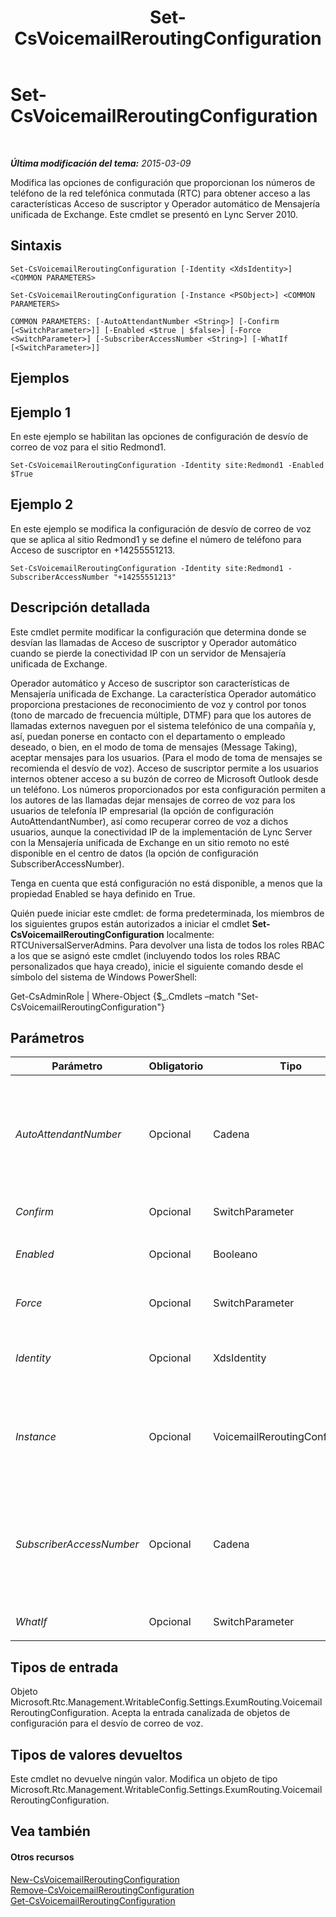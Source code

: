 ﻿---
title: Set-CsVoicemailReroutingConfiguration
TOCTitle: Set-CsVoicemailReroutingConfiguration
ms:assetid: c16a0d47-318b-46e4-991c-e4842403dbe3
ms:mtpsurl: https://technet.microsoft.com/es-es/library/Gg412948(v=OCS.15)
ms:contentKeyID: 48276553
ms.date: 01/07/2017
mtps_version: v=OCS.15
ms.translationtype: HT
---

# Set-CsVoicemailReroutingConfiguration

 

_**Última modificación del tema:** 2015-03-09_

Modifica las opciones de configuración que proporcionan los números de teléfono de la red telefónica conmutada (RTC) para obtener acceso a las características Acceso de suscriptor y Operador automático de Mensajería unificada de Exchange. Este cmdlet se presentó en Lync Server 2010.

## Sintaxis

    Set-CsVoicemailReroutingConfiguration [-Identity <XdsIdentity>] <COMMON PARAMETERS>

    Set-CsVoicemailReroutingConfiguration [-Instance <PSObject>] <COMMON PARAMETERS>

    COMMON PARAMETERS: [-AutoAttendantNumber <String>] [-Confirm [<SwitchParameter>]] [-Enabled <$true | $false>] [-Force <SwitchParameter>] [-SubscriberAccessNumber <String>] [-WhatIf [<SwitchParameter>]]

## Ejemplos

## Ejemplo 1

En este ejemplo se habilitan las opciones de configuración de desvío de correo de voz para el sitio Redmond1.

    Set-CsVoicemailReroutingConfiguration -Identity site:Redmond1 -Enabled $True

## Ejemplo 2

En este ejemplo se modifica la configuración de desvío de correo de voz que se aplica al sitio Redmond1 y se define el número de teléfono para Acceso de suscriptor en +14255551213.

    Set-CsVoicemailReroutingConfiguration -Identity site:Redmond1 -SubscriberAccessNumber "+14255551213"

## Descripción detallada

Este cmdlet permite modificar la configuración que determina donde se desvían las llamadas de Acceso de suscriptor y Operador automático cuando se pierde la conectividad IP con un servidor de Mensajería unificada de Exchange.

Operador automático y Acceso de suscriptor son características de Mensajería unificada de Exchange. La característica Operador automático proporciona prestaciones de reconocimiento de voz y control por tonos (tono de marcado de frecuencia múltiple, DTMF) para que los autores de llamadas externos naveguen por el sistema telefónico de una compañía y, así, puedan ponerse en contacto con el departamento o empleado deseado, o bien, en el modo de toma de mensajes (Message Taking), aceptar mensajes para los usuarios. (Para el modo de toma de mensajes se recomienda el desvío de voz). Acceso de suscriptor permite a los usuarios internos obtener acceso a su buzón de correo de Microsoft Outlook desde un teléfono. Los números proporcionados por esta configuración permiten a los autores de las llamadas dejar mensajes de correo de voz para los usuarios de telefonía IP empresarial (la opción de configuración AutoAttendantNumber), así como recuperar correo de voz a dichos usuarios, aunque la conectividad IP de la implementación de Lync Server con la Mensajería unificada de Exchange en un sitio remoto no esté disponible en el centro de datos (la opción de configuración SubscriberAccessNumber).

Tenga en cuenta que está configuración no está disponible, a menos que la propiedad Enabled se haya definido en True.

Quién puede iniciar este cmdlet: de forma predeterminada, los miembros de los siguientes grupos están autorizados a iniciar el cmdlet **Set-CsVoicemailReroutingConfiguration** localmente: RTCUniversalServerAdmins. Para devolver una lista de todos los roles RBAC a los que se asignó este cmdlet (incluyendo todos los roles RBAC personalizados que haya creado), inicie el siguiente comando desde el símbolo del sistema de Windows PowerShell:

Get-CsAdminRole | Where-Object {$\_.Cmdlets –match "Set-CsVoicemailReroutingConfiguration"}

## Parámetros


<table>
<colgroup>
<col style="width: 25%" />
<col style="width: 25%" />
<col style="width: 25%" />
<col style="width: 25%" />
</colgroup>
<thead>
<tr class="header">
<th>Parámetro</th>
<th>Obligatorio</th>
<th>Tipo</th>
<th>Descripción</th>
</tr>
</thead>
<tbody>
<tr class="odd">
<td><p><em>AutoAttendantNumber</em></p></td>
<td><p>Opcional</p></td>
<td><p>Cadena</p></td>
<td><p>Número de teléfono del operador automático al que deben desviarse los intentos del depósito de correo de voz.</p>
<p>El número proporcionado para este parámetro debe ser un LineUri de un objeto de contacto existente.</p>
<p>El valor debe ser un número que comience por un dígito de 1 a 9, que puede ir precedido de un signo más (+) y seguido de un número cualquiera de dígitos.</p></td>
</tr>
<tr class="even">
<td><p><em>Confirm</em></p></td>
<td><p>Opcional</p></td>
<td><p>SwitchParameter</p></td>
<td><p>Se le pedirá confirmación antes de ejecutar el comando.</p></td>
</tr>
<tr class="odd">
<td><p><em>Enabled</em></p></td>
<td><p>Opcional</p></td>
<td><p>Booleano</p></td>
<td><p>Indica si los intentos para obtener acceso al correo de voz deben desviarse a través de la RTC si se pierde la conectividad IP.</p></td>
</tr>
<tr class="even">
<td><p><em>Force</em></p></td>
<td><p>Opcional</p></td>
<td><p>SwitchParameter</p></td>
<td><p>Suprime los mensajes de confirmación que, de lo contrario, se mostrarían antes de realizar cambios.</p></td>
</tr>
<tr class="odd">
<td><p><em>Identity</em></p></td>
<td><p>Opcional</p></td>
<td><p>XdsIdentity</p></td>
<td><p>El identificador único de la configuración que se quiere modificar. Para este cmdlet la identidad será Global o Site:&lt;nombre del sitio&gt;, donde &lt;nombre del sitio&gt; es el nombre del sitio al que se aplica la configuración.</p></td>
</tr>
<tr class="even">
<td><p><em>Instance</em></p></td>
<td><p>Opcional</p></td>
<td><p>VoicemailReroutingConfiguration</p></td>
<td><p>Permite transmitir una referencia a un objeto en el cmdlet en lugar de establecer valores de parámetro independientes.</p>
<p>Este objeto debe ser de tipo Microsoft.Rtc.Management.WritableConfig.Settings.ExumRouting.VoicemailReroutingConfiguration (que puede recuperarse llamando al cmdlet <strong>Get-CsVoicemailReroutingConfiguration</strong>).</p></td>
</tr>
<tr class="odd">
<td><p><em>SubscriberAccessNumber</em></p></td>
<td><p>Opcional</p></td>
<td><p>Cadena</p></td>
<td><p>El número de acceso del suscriptor al que deben desviarse los intentos de recuperación de correo de voz.</p>
<p>El número proporcionado para este parámetro debe ser un LineUri de un objeto de contacto existente.</p>
<p>El valor debe ser un número que comience por un dígito de 1 a 9, que puede ir precedido de un signo más (+) y seguido de un número cualquiera de dígitos.</p></td>
</tr>
<tr class="even">
<td><p><em>WhatIf</em></p></td>
<td><p>Opcional</p></td>
<td><p>SwitchParameter</p></td>
<td><p>Describe qué sucedería si se ejecutara el comando sin ejecutarlo realmente.</p></td>
</tr>
</tbody>
</table>


## Tipos de entrada

Objeto Microsoft.Rtc.Management.WritableConfig.Settings.ExumRouting.VoicemailReroutingConfiguration. Acepta la entrada canalizada de objetos de configuración para el desvío de correo de voz.

## Tipos de valores devueltos

Este cmdlet no devuelve ningún valor. Modifica un objeto de tipo Microsoft.Rtc.Management.WritableConfig.Settings.ExumRouting.VoicemailReroutingConfiguration.

## Vea también

#### Otros recursos

[New-CsVoicemailReroutingConfiguration](new-csvoicemailreroutingconfiguration.md)  
[Remove-CsVoicemailReroutingConfiguration](remove-csvoicemailreroutingconfiguration.md)  
[Get-CsVoicemailReroutingConfiguration](get-csvoicemailreroutingconfiguration.md)

